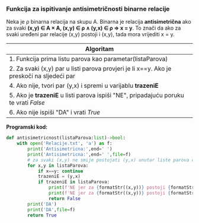 ###  Funkcija za ispitivanje antisimetričnosti binarne relacije <a id="6"></a>

Neka je ρ binarna relacija na skupu A.
Binarna je relacija **antisimetrična** ako za svaki **(x,y) ∈ A × A, (x,y) ∈ ρ ∧ (y,x) ∈ ρ ⇒ x = y**. 
To znači da ako za svaki uređeni par relacije (x,y) postoji i (x,y), tada mora vrijediti x = y.


| Algoritam |
| --------- |
| 1. Funkcija prima listu parova kao parametar(listaParova)           |
| 2. Za svaki (x,y) par u listi parova provjeri je li x==y. Ako je preskoči na sljedeći par  |
| 4. Ako nije, tvori par (y,x) i spremi u varijablu **trazeniE**          |
| 5. Ako je **trazeniE** u listi parova ispiši "NE", pripadajuću poruku te vrati *False*          |
| 6. Ako nije ispiši "DA" i vrati *True* |


**Programski kod:**
```python
def antisimetricnost(listaParova:list)->bool:
    with open('Relacije.txt', 'a') as f:
        print('Antisimetricna:',end=' ')
        print('Antisimetricna:',end=' ',file=f)
        # za svaki (x,y) ne smije postojati (y,x) unutar liste parova osim kada je x==y
        for x,y in listaParova:
            if x==y: continue
            trazeniE = (y,x)
            if trazeniE in listaParova:
                print(f'NE jer za {formatStr((x,y))} postoji {formatStr(trazeniE)} unutar liste parova')
                print(f'NE jer za {formatStr((x,y))} postoji {formatStr(trazeniE)} unutar liste parova',file=f)
                return False
        print('DA')
        print('DA',file=f)
        return True

```
